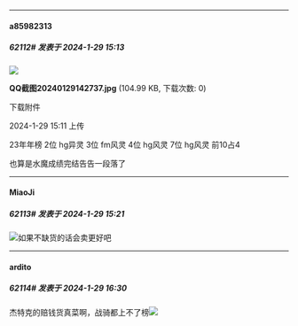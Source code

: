 
*****

####  a85982313  
##### 62112#       发表于 2024-1-29 15:13

<img src="https://img.saraba1st.com/forum/202401/29/151149cq0nm6jlo6mm556o.jpg" referrerpolicy="no-referrer">

<strong>QQ截图20240129142737.jpg</strong> (104.99 KB, 下载次数: 0)

下载附件

2024-1-29 15:11 上传

23年年榜
2位 hg异灵 
3位 fm风灵 
4位 hg风灵 
7位 hg风灵 
前10占4

也算是水魔成绩完结告告一段落了

*****

####  MiaoJi  
##### 62113#       发表于 2024-1-29 15:21

<img src="https://static.saraba1st.com/image/smiley/face2017/084.png" referrerpolicy="no-referrer">如果不缺货的话会卖更好吧


*****

####  ardito  
##### 62114#       发表于 2024-1-29 16:30

杰特克的赔钱货真菜啊，战骑都上不了榜<img src="https://static.saraba1st.com/image/smiley/face2017/037.png" referrerpolicy="no-referrer">

